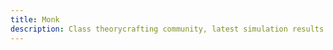 ```yaml
---
title: Monk
description: Class theorycrafting community, latest simulation results and resources -based on SimulationCraft- for World of Warcraft.
---
```

